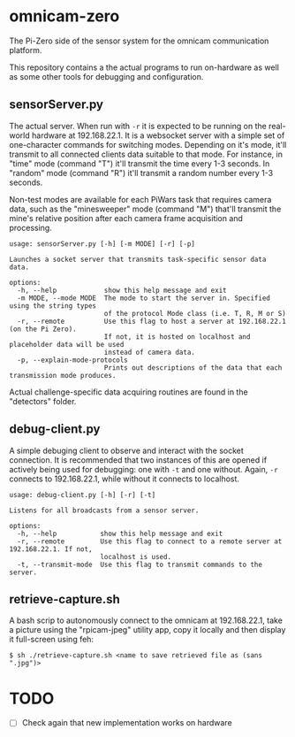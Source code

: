 # omnicam-zero
The Pi-Zero side of the sensor system for the omnicam communication platform.

This repository contains a the actual programs to run on-hardware as well as some other tools for debugging and configuration.

## sensorServer.py
The actual server. When run with `-r` it is expected to be running on the real-world hardware at 192.168.22.1.
It is a websocket server with a simple set of one-character commands for switching modes.
Depending on it's mode, it'll transmit to all connected clients data suitable to that mode.
For instance, in "time" mode (command "T") it'll transmit the time every 1-3 seconds.
In "random" mode (command "R") it'll transmit a random number every 1-3 seconds.

Non-test modes are available for each PiWars task that requires camera data, such as the "minesweeper" mode (command "M") that'll transmit the mine's relative position after each camera frame acquisition and processing.

```
usage: sensorServer.py [-h] [-m MODE] [-r] [-p]

Launches a socket server that transmits task-specific sensor data data.

options:
  -h, --help            show this help message and exit
  -m MODE, --mode MODE  The mode to start the server in. Specified using the string types
                        of the protocol Mode class (i.e. T, R, M or S)
  -r, --remote          Use this flag to host a server at 192.168.22.1 (on the Pi Zero).
                        If not, it is hosted on localhost and placeholder data will be used
                        instead of camera data.
  -p, --explain-mode-protocols
                        Prints out descriptions of the data that each transmission mode produces.
```
Actual challenge-specific data acquiring routines are found in the "detectors" folder.

## debug-client.py
A simple debuging client to observe and interact with the socket connection. It is recommended that two instances of this are opened if actively being used for debugging: one with `-t` and one without. Again, `-r` connects to 192.168.22.1, while without it connects to localhost.

```
usage: debug-client.py [-h] [-r] [-t]

Listens for all broadcasts from a sensor server.

options:
  -h, --help           show this help message and exit
  -r, --remote         Use this flag to connect to a remote server at 192.168.22.1. If not,
                       localhost is used.
  -t, --transmit-mode  Use this flag to transmit commands to the server.
```

## retrieve-capture.sh
A bash scrip to autonomously connect to the omnicam at 192.168.22.1, take a picture using the "rpicam-jpeg" utility app, copy it locally and then display it full-screen using feh:

```
$ sh ./retrieve-capture.sh <name to save retrieved file as (sans ".jpg")>
```

# TODO
- [ ] Check again that new implementation works on hardware
